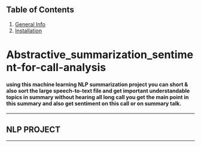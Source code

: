 ## Table of Contents
1. [General Info](#Resume-detection-of-same-persons)
2. [Installation](#Installation)
   
# Abstractive_summarization_sentiment-for-call-analysis
#### using this machine learning NLP summarization project you can short & also sort the large speech-to-text file and get important understandable topics in summary without hearing all long call you get the main point in this summary and also get sentiment on this call or on summary talk.
***
## NLP PROJECT

***


